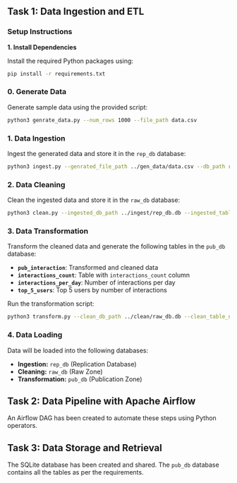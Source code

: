 

## Task 1: Data Ingestion and ETL

### Setup Instructions

**1. Install Dependencies**

Install the required Python packages using:

```bash
pip install -r requirements.txt
```

### 0. Generate Data

Generate sample data using the provided script:

```bash
python3 genrate_data.py --num_rows 1000 --file_path data.csv
```

### 1. Data Ingestion

Ingest the generated data and store it in the `rep_db` database:

```bash
python3 ingest.py --genrated_file_path ../gen_data/data.csv --db_path rep_db.db --table_name rep_interaction
```

### 2. Data Cleaning

Clean the ingested data and store it in the `raw_db` database:

```bash
python3 clean.py --ingested_db_path ../ingest/rep_db.db --ingested_table_name rep_interaction --cleaned_db_path raw_db.db --cleaned_table_name raw_interaction
```

### 3. Data Transformation

Transform the cleaned data and generate the following tables in the `pub_db` database:

- **`pub_interaction`**: Transformed and cleaned data
- **`interactions_count`**: Table with `interactions_count` column
- **`interactions_per_day`**: Number of interactions per day
- **`top_5_users`**: Top 5 users by number of interactions

Run the transformation script:

```bash
python3 transform.py --clean_db_path ../clean/raw_db.db --clean_table_name raw_interaction --transformed_db_path pub_db.db --transformed_table_name pub_interaction
```

### 4. Data Loading

Data will be loaded into the following databases:

- **Ingestion:** `rep_db` (Replication Database)
- **Cleaning:** `raw_db` (Raw Zone)
- **Transformation:** `pub_db` (Publication Zone)

## Task 2: Data Pipeline with Apache Airflow

An Airflow DAG has been created to automate these steps using Python operators.

## Task 3: Data Storage and Retrieval

The SQLite database has been created and shared. The `pub_db` database contains all the tables as per the requirements.
